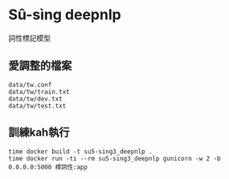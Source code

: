 # Sû-sìng deepnlp
詞性標記模型


## 愛調整的檔案
```
data/tw.conf
data/tw/train.txt
data/tw/dev.txt
data/tw/test.txt
```

## 訓練kah執行
```
time docker build -t su5-sing3_deepnlp .
time docker run -ti --rm su5-sing3_deepnlp gunicorn -w 2 -b 0.0.0.0:5000 標詞性:app
```
